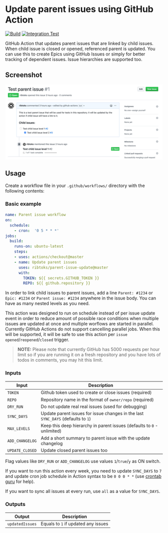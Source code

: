 # Update parent issues using GitHub Action

[![Build](https://github.com/ribtoks/parent-issue-action/workflows/Build%20and%20Test/badge.svg)](https://github.com/ribtoks/parent-issue-action/actions)
[![Integration Test](https://github.com/ribtoks/parent-issue-action/workflows/Integration%20Test/badge.svg)](https://github.com/ribtoks/parent-issue-action/actions)

GitHub Action that updates parent issues that are linked by child issues. When child issue is closed or opened, referenced parent is updated. You can use this to create Epics using GitHub Issues or simply for better tracking of dependent issues. Issue hierarchies are supported too.

## Screenshot

![Update result](screenshot.png "Example of created issue")

## Usage

Create a workflow file in your `.github/workflows/` directory with the following contents:

### Basic example

```yaml
name: Parent issue workflow
on:
  schedule:
    - cron:  '0 5 * * *'
jobs:
  build:
    runs-on: ubuntu-latest
    steps:
    - uses: actions/checkout@master
    - name: Update parent issues
      uses: ribtoks/parent-issue-update@master
      with:
        TOKEN: ${{ secrets.GITHUB_TOKEN }}
        REPO: ${{ github.repository }}
```

In order to link child issues to parent issues, add a line `Parent: #1234` or `Epic: #1234` or `Parent issue: #1234` anywhere in the issue body. You can have as many nested levels as you need.

This action was designed to run on schedule instead of per issue update event in order to reduce amount of possible race conditions when multiple issues are updated at once and multiple worflows are started in parallel. Currently GitHub Actions do not support cancelling parallel jobs. When this will be supported, it will be safe to use this action per `issue` `opened`/`reopened`/`closed` trigger.

> **NOTE:** Please note that currently GitHub has 5000 requests per hour limit so if you are running it on a fresh repository and you have lots of todos in comments, you may hit this limit.

### Inputs

| Input                                             | Description                                        |
|------------------------------------------------------|-----------------------------------------------|
| `TOKEN`  | Github token used to create or close issues (required)  |
| `REPO`  | Repository name in the format of `owner/repo` (required)   |
| `DRY_RUN`  | Do not update real real issues (used for debugging) |
| `SYNC_DAYS` | Update parent issues for issue changes in the last `SYNC_DAYS` (defaults to `1`) |
| `MAX_LEVELS` | Keep this deep hierarchy in parent issues (defaults to `0` - unlimited)
| `ADD_CHANGELOG`  | Add a short summary to parent issue with the update changelog |
| `UPDATE_CLOSED`  | Update closed parent issues too |

Flag values like `DRY_RUN` or `ADD_CHANGELOG` use values `1`/`true`/`y` as ON switch.

If you want to run this action every week, you need to update `SYNC_DAYS` to `7` and update cron job schedule in Action syntax to be `0 0 0 * *` (use [crontab guru](https://crontab.guru/) for help).

If you want to sync all issues at every run, use `all` as a value for `SYNC_DAYS`.

### Outputs

| Output                                             | Description                                        |
|------------------------------------------------------|-----------------------------------------------|
| `updatedIssues`  | Equals to `1` if updated any issues    |
